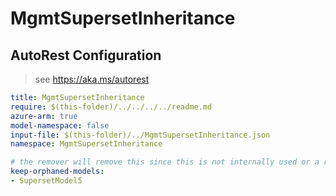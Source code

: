 # MgmtSupersetInheritance

## AutoRest Configuration

> see https://aka.ms/autorest

``` yaml
title: MgmtSupersetInheritance
require: $(this-folder)/../../../../readme.md
azure-arm: true
model-namespace: false
input-file: $(this-folder)/../MgmtSupersetInheritance.json
namespace: MgmtSupersetInheritance

# the remover will remove this since this is not internally used or a reference type if we do not have this configuration
keep-orphaned-models:
- SupersetModel5
```
